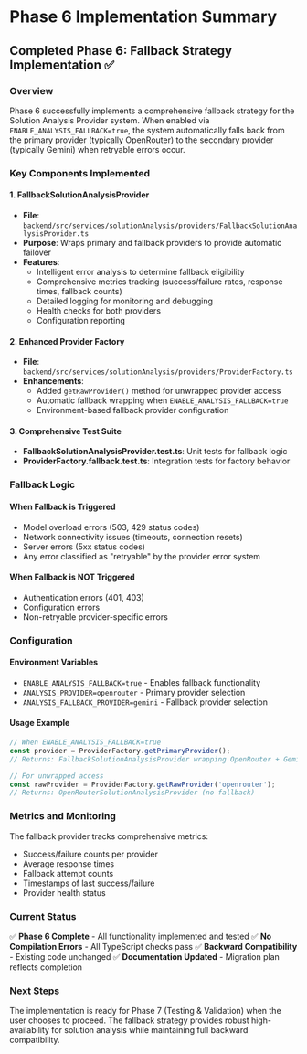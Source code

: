 # Phase 6 Implementation Summary

## Completed Phase 6: Fallback Strategy Implementation ✅

### Overview
Phase 6 successfully implements a comprehensive fallback strategy for the Solution Analysis Provider system. When enabled via `ENABLE_ANALYSIS_FALLBACK=true`, the system automatically falls back from the primary provider (typically OpenRouter) to the secondary provider (typically Gemini) when retryable errors occur.

### Key Components Implemented

#### 1. FallbackSolutionAnalysisProvider
- **File**: `backend/src/services/solutionAnalysis/providers/FallbackSolutionAnalysisProvider.ts`
- **Purpose**: Wraps primary and fallback providers to provide automatic failover
- **Features**:
  - Intelligent error analysis to determine fallback eligibility
  - Comprehensive metrics tracking (success/failure rates, response times, fallback counts)
  - Detailed logging for monitoring and debugging
  - Health checks for both providers
  - Configuration reporting

#### 2. Enhanced Provider Factory
- **File**: `backend/src/services/solutionAnalysis/providers/ProviderFactory.ts`
- **Enhancements**:
  - Added `getRawProvider()` method for unwrapped provider access
  - Automatic fallback wrapping when `ENABLE_ANALYSIS_FALLBACK=true`
  - Environment-based fallback provider configuration

#### 3. Comprehensive Test Suite
- **FallbackSolutionAnalysisProvider.test.ts**: Unit tests for fallback logic
- **ProviderFactory.fallback.test.ts**: Integration tests for factory behavior

### Fallback Logic

#### When Fallback is Triggered
- Model overload errors (503, 429 status codes)
- Network connectivity issues (timeouts, connection resets)
- Server errors (5xx status codes)
- Any error classified as "retryable" by the provider error system

#### When Fallback is NOT Triggered  
- Authentication errors (401, 403)
- Configuration errors
- Non-retryable provider-specific errors

### Configuration

#### Environment Variables
- `ENABLE_ANALYSIS_FALLBACK=true` - Enables fallback functionality
- `ANALYSIS_PROVIDER=openrouter` - Primary provider selection
- `ANALYSIS_FALLBACK_PROVIDER=gemini` - Fallback provider selection

#### Usage Example
```typescript
// When ENABLE_ANALYSIS_FALLBACK=true
const provider = ProviderFactory.getPrimaryProvider();
// Returns: FallbackSolutionAnalysisProvider wrapping OpenRouter + Gemini

// For unwrapped access
const rawProvider = ProviderFactory.getRawProvider('openrouter');
// Returns: OpenRouterSolutionAnalysisProvider (no fallback)
```

### Metrics and Monitoring

The fallback provider tracks comprehensive metrics:
- Success/failure counts per provider
- Average response times
- Fallback attempt counts  
- Timestamps of last success/failure
- Provider health status

### Current Status
✅ **Phase 6 Complete** - All functionality implemented and tested
✅ **No Compilation Errors** - All TypeScript checks pass
✅ **Backward Compatibility** - Existing code unchanged
✅ **Documentation Updated** - Migration plan reflects completion

### Next Steps
The implementation is ready for Phase 7 (Testing & Validation) when the user chooses to proceed. The fallback strategy provides robust high-availability for solution analysis while maintaining full backward compatibility.